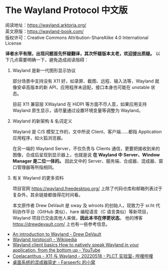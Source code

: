 # The Wayland Protocol 中文版

阅读地址：<https://wayland.arktoria.org/>  
英文原版：<https://wayland-book.com/>  
版权许可：Creative Commons Attribution-ShareAlike 4.0 International License

**译者水平有限，出现问题首先怀疑翻译，其次怀疑版本太老，欢迎提出质疑。**
以下几点需要明确一下，避免造成阅读阻碍：

1. Wayland 是新一代图形显示协议

    部分场景中支持没有 X11 好，如录屏、截图、远程、输入法等，Wayland 就像安卓高版本的新 API，应用程序未适配，接口本身也可能在 unstable 状态。

    目前 X11 兼容层 XWayland 在 HiDPI 等方面不尽人意，如果应用支持 Wayland 原生显示，请尽量通过设置环境变量等调整为 Wayland。

2. Wayland 的新架构 & 名词定义

    Wayland 是 C/S 模型工作的，文中所说 Client、客户端……都指 Application 应用程序，如火狐浏览器。

    在另一端的 Wayland Server，不仅负责与 Clients 通信，更要把接收到来的图像，合成后呈现到显示器上，也就是说 **在 Wayland 中 Server、Window Manager 是二位一体的。**
因此文中的 Server、服务端、合成器、混成器、窗口管理器等所指相同。

3. 有关 Wayland 的更多资料

    项目官网 <https://wayland.freedesktop.org/> 上除了代码仓库和邮箱列表过于复杂外，其余链接都值得花时间看。

    本文原作者 Drew DeVault 是 sway 及 wlroots 的创始人，现致力于 sr.ht 代码协作平台（GitHub 类似）、hare 编程语言（C 语言类似）等新项目，Wayland 项目已交由其他人来做，**因此本书在停更状态**。
    他的博客 <https://drewdevault.com/> 上也有一些参考信息。

- [An introduction to Wayland - Drew DeVault][1]
- [Wayland (protocol) - Wikipedia][2]
- [Wayland client basics How to natively speak Wayland in your application, from the bottom up - YouTube][3]
- [Coelacanthus - X11 与 Wayland - 20220518 - PLCT 实验室- 哔哩哔哩][4]
- [桌面系统的混成器简史 - Farseerfc 的小窝][5]

[1]: https://drewdevault.com/2017/06/10/Introduction-to-Wayland.html
[2]: https://en.wikipedia.org/wiki/Wayland_(protocol)
[3]: https://www.youtube.com/watch?v=KbryyNrMYl4
[4]: https://www.bilibili.com/video/BV1sS4y187Vr/
[5]: https://farseerfc.me/zhs/brief-history-of-compositors-in-desktop-os.html
